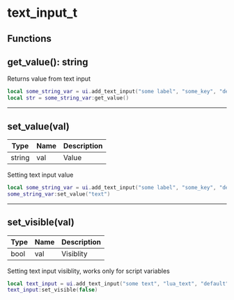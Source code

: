 # text_input_t

## Functions

## **get_value()**: string

Returns value from text input
```lua
local some_string_var = ui.add_text_input("some label", "some_key", "default")
local str = some_string_var:get_value()
```
---

## **set_value(val)**
Type | Name | Description
------------ | ------------- | ------------
string | val | Value

Setting text input value
```lua
local some_string_var = ui.add_text_input("some label", "some_key", "default")
some_string_var:set_value("text")
```
---

## **set_visible(val)**
Type | Name | Description
------------ | ------------- | ------------
bool | val | Visiblity

Setting text input visiblity, works only for script variables
```lua
local text_input = ui.add_text_input("some text", "lua_text", "default")
text_input:set_visible(false)
```